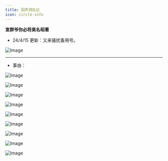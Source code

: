 ```yaml
---
title: 回声洞后记
icon: circle-info
---
```


**宣群爷你必将臭名昭著**

- 24/4/15 更新：又来骚扰备用号。

![Image](./fuck-cave-10.jpg)

-----

- 事由：

![Image](fuck-cave-9.jpg)

![Image](fuck-cave-1.png)

![Image](fuck-cave-2.png)

![Image](fuck-cave-3.png)

![Image](fuck-cave-4.png)

![Image](fuck-cave-5.png)

![Image](fuck-cave-6.jpg)

![Image](fuck-cave-7.jpg)

![Image](fuck-cave-8.jpg)
